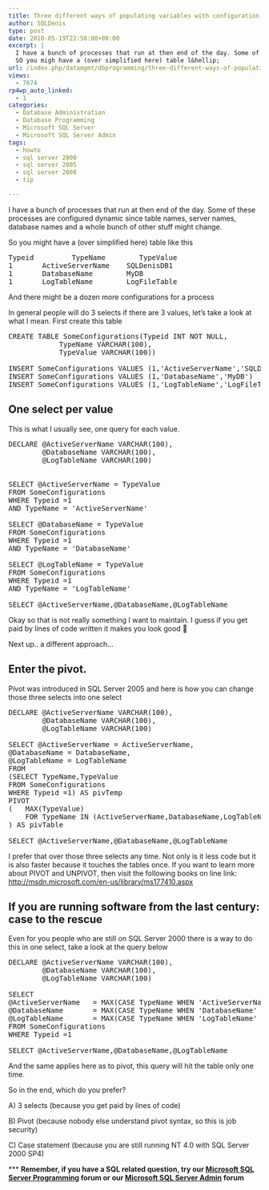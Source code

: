 ```yaml
---
title: Three different ways of populating variables with configuration values in SQL Server
author: SQLDenis
type: post
date: 2010-05-19T22:58:00+00:00
excerpt: |
  I have a bunch of processes that run at then end of the day. Some of these processes are configured dynamic since table names, server names, database names and a whole bunch of other stuff might change.
  SO you migh have a (over simplified here) table l&hellip;
url: /index.php/datamgmt/dbprogramming/three-different-ways-of-populating-varia/
views:
  - 7674
rp4wp_auto_linked:
  - 1
categories:
  - Database Administration
  - Database Programming
  - Microsoft SQL Server
  - Microsoft SQL Server Admin
tags:
  - howto
  - sql server 2000
  - sql server 2005
  - sql server 2008
  - tip

---
```

I have a bunch of processes that run at then end of the day. Some of these processes are configured dynamic since table names, server names, database names and a whole bunch of other stuff might change.
  
So you might have a (over simplified here) table like this

<pre>Typeid	        TypeName		TypeValue
1		ActiveServerName	SQLDenisDB1
1		DatabaseName		MyDB
1		LogTableName		LogFileTable</pre>

And there might be a dozen more configurations for a process
  
In general people will do 3 selects if there are 3 values, let&#8217;s take a look at what I mean. First create this table

<pre>CREATE TABLE SomeConfigurations(Typeid INT NOT NULL, 
			TypeName VARCHAR(100), 
			TypeValue VARCHAR(100))

INSERT SomeConfigurations VALUES (1,'ActiveServerName','SQLDenisDB1')
INSERT SomeConfigurations VALUES (1,'DatabaseName','MyDB')
INSERT SomeConfigurations VALUES (1,'LogTableName','LogFileTable')</pre>

## One select per value

This is what I usually see, one query for each value.

<pre>DECLARE @ActiveServerName VARCHAR(100),
		@DatabaseName VARCHAR(100),
		@LogTableName VARCHAR(100)
		

SELECT @ActiveServerName = TypeValue
FROM SomeConfigurations
WHERE Typeid =1
AND TypeName = 'ActiveServerName'

SELECT @DatabaseName = TypeValue
FROM SomeConfigurations
WHERE Typeid =1
AND TypeName = 'DatabaseName'

SELECT @LogTableName = TypeValue
FROM SomeConfigurations
WHERE Typeid =1
AND TypeName = 'LogTableName'

SELECT @ActiveServerName,@DatabaseName,@LogTableName</pre>

Okay so that is not really something I want to maintain. I guess if you get paid by lines of code written it makes you look good 🙂
  
Next up.. a different approach&#8230;

## Enter the pivot.

Pivot was introduced in SQL Server 2005 and here is how you can change those three selects into one select

<pre>DECLARE @ActiveServerName VARCHAR(100),
		@DatabaseName VARCHAR(100),
		@LogTableName VARCHAR(100)

SELECT @ActiveServerName = ActiveServerName,
@DatabaseName = DatabaseName,
@LogTableName = LogTableName
FROM
(SELECT TypeName,TypeValue
FROM SomeConfigurations
WHERE Typeid =1) AS pivTemp
PIVOT
(   MAX(TypeValue)
    FOR TypeName IN (ActiveServerName,DatabaseName,LogTableName)
) AS pivTable

SELECT @ActiveServerName,@DatabaseName,@LogTableName</pre>

I prefer that over those three selects any time. Not only is it less code but it is also faster because it touches the tables once. If you want to learn more about PIVOT and UNPIVOT, then visit the following books on line link: http://msdn.microsoft.com/en-us/library/ms177410.aspx

## If you are running software from the last century: case to the rescue

Even for you people who are still on SQL Server 2000 there is a way to do this in one select, take a look at the query below

<pre>DECLARE @ActiveServerName VARCHAR(100),
		@DatabaseName VARCHAR(100),
		@LogTableName VARCHAR(100)

SELECT 
@ActiveServerName	= MAX(CASE TypeName WHEN 'ActiveServerName' THEN TypeValue ELSE '' END),
@DatabaseName		= MAX(CASE TypeName WHEN 'DatabaseName'		THEN TypeValue ELSE '' END),
@LogTableName		= MAX(CASE TypeName WHEN 'LogTableName'		THEN TypeValue ELSE '' END) 
FROM SomeConfigurations
WHERE Typeid =1

SELECT @ActiveServerName,@DatabaseName,@LogTableName</pre>

And the same applies here as to pivot, this query will hit the table only one time.

So in the end, which do you prefer?

A) 3 selects (because you get paid by lines of code)
  
B) Pivot (because nobody else understand pivot syntax, so this is job security)
  
C) Case statement (because you are still running NT 4.0 with SQL Server 2000 SP4)

\*** **Remember, if you have a SQL related question, try our [Microsoft SQL Server Programming][1] forum or our [Microsoft SQL Server Admin][2] forum**<ins></ins>

 [1]: http://forum.lessthandot.com/viewforum.php?f=17
 [2]: http://forum.lessthandot.com/viewforum.php?f=22